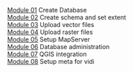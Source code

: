 [Module 01](01-Create-database) Create Database  
[Module 02](02-create-schema-and-set-extent) Create schema and set extent   
[Module 03](03-upload-vector-files) Upload vector files        
[Module 04](04-upload-raster-and-image-file) Upload raster files        
[Module 05](05-setup-mapserver) Setup MapServer     
[Module 06](06-database-administration) Database administration    
[Module 07](07-qgis-integration) QGIS integration   
[Module 08](08-setup-meta-for-vidi) Setup meta for vidi   
